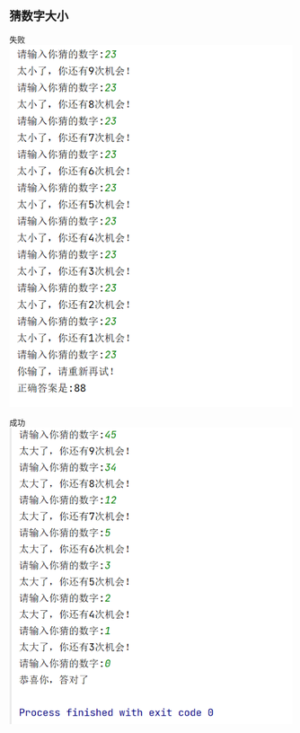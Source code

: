 ## 猜数字大小
失败
![image](src/main/java/day0530/md/img_2.png)

成功
![img_3.png](src/main/java/day0530/md/img_3.png)